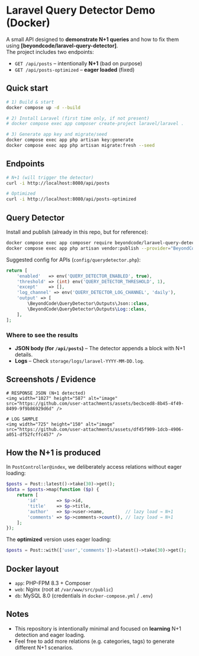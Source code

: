 # Laravel Query Detector Demo (Docker)

A small API designed to **demonstrate N+1 queries** and how to fix them using **[beyondcode/laravel-query-detector]**.  
The project includes two endpoints:
- `GET /api/posts` – intentionally **N+1** (bad on purpose)
- `GET /api/posts-optimized` – **eager loaded** (fixed)

## Quick start

```bash
# 1) Build & start
docker compose up -d --build

# 2) Install Laravel (first time only, if not present)
# docker compose exec app composer create-project laravel/laravel .

# 3) Generate app key and migrate/seed
docker compose exec app php artisan key:generate
docker compose exec app php artisan migrate:fresh --seed
```

## Endpoints

```bash
# N+1 (will trigger the detector)
curl -i http://localhost:8080/api/posts

# Optimized
curl -i http://localhost:8080/api/posts-optimized
```

## Query Detector

Install and publish (already in this repo, but for reference):
```bash
docker compose exec app composer require beyondcode/laravel-query-detector --dev
docker compose exec app php artisan vendor:publish --provider="BeyondCode\QueryDetector\QueryDetectorServiceProvider" --force
```

Suggested config for APIs (`config/querydetector.php`):
```php
return [
    'enabled'   => env('QUERY_DETECTOR_ENABLED', true),
    'threshold' => (int) env('QUERY_DETECTOR_THRESHOLD', 1),
    'except'    => [],
    'log_channel' => env('QUERY_DETECTOR_LOG_CHANNEL', 'daily'),
    'output' => [
        \BeyondCode\QueryDetector\Outputs\Json::class,
        \BeyondCode\QueryDetector\Outputs\Log::class,
    ],
];
```

### Where to see the results
- **JSON body (for `/api/posts`)** – The detector appends a block with N+1 details.  
- **Logs** – Check `storage/logs/laravel-YYYY-MM-DD.log`.

## Screenshots / Evidence

```
# RESPONSE JSON (N+1 detected)
<img width="1027" height="587" alt="image" src="https://github.com/user-attachments/assets/becbced8-8b45-4f49-8499-9f9b86929d6d" />

```

```
# LOG SAMPLE
<img width="725" height="150" alt="image" src="https://github.com/user-attachments/assets/df45f909-1dcb-4906-a051-df52fcffc457" />

```

## How the N+1 is produced

In `PostController@index`, we deliberately access relations without eager loading:
```php
$posts = Post::latest()->take(30)->get();
$data = $posts->map(function ($p) {
    return [
        'id'       => $p->id,
        'title'    => $p->title,
        'author'   => $p->user->name,        // lazy load → N+1
        'comments' => $p->comments->count(), // lazy load → N+1
    ];
});
```

The **optimized** version uses eager loading:
```php
$posts = Post::with(['user','comments'])->latest()->take(30)->get();
```

## Docker layout

- `app`: PHP-FPM 8.3 + Composer
- `web`: Nginx (root at `/var/www/src/public`)
- `db`: MySQL 8.0 (credentials in `docker-compose.yml` / `.env`)

## Notes

- This repository is intentionally minimal and focused on **learning** N+1 detection and eager loading.
- Feel free to add more relations (e.g. categories, tags) to generate different N+1 scenarios.



